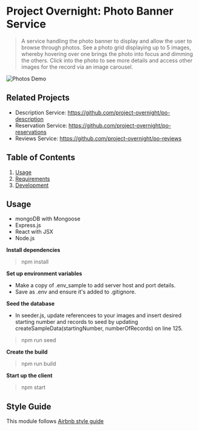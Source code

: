 # Project Overnight: Photo Banner Service

> A service handling the photo banner to display and allow the user to browse through photos. See a photo grid displaying up to 5 images, whereby hovering over one brings the photo into focus and dimming the others. Click into the photo to see more details and access other images for the record via an image carousel.

![Photos Demo](demo/demo.gif)

## Related Projects
  - Description Service: https://github.com/project-overnight/po-description
  - Reservation Service: https://github.com/project-overnight/po-reservations
  - Reviews Service: https://github.com/project-overnight/po-reviews

## Table of Contents

1. [Usage](#Usage)
1. [Requirements](#requirements)
1. [Development](#development)

## Usage
- mongoDB with Mongoose
- Express.js
- React with JSX
- Node.js

**Install dependencies**
> npm install

**Set up environment variables**
- Make a copy of .env_sample to add server host and port details.
- Save as .env and ensure it's added to .gitignore.

**Seed the database**
- In seeder.js, update referencees to your images and insert desired starting number and records to seed by updating createSampleData(startingNumber, numberOfRecords) on line 125.
> npm run seed

**Create the build**
> npm run build

**Start up the client**
> npm start

## Style Guide
This module follows [Airbnb style guide](https://github.com/airbnb/javascript)
